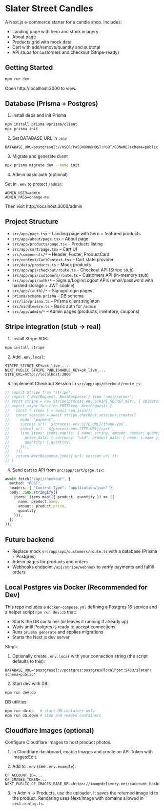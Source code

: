 # Slater Street Candles

A Next.js e-commerce starter for a candle shop. Includes:

- Landing page with hero and stock imagery
- About page
- Products grid with mock data
- Cart with add/remove/quantity and subtotal
- API stubs for customers and checkout (Stripe-ready)

## Getting Started

```bash
npm run dev
```

Open http://localhost:3000 to view.

## Database (Prisma + Postgres)

1. Install deps and init Prisma

```bash
npm install prisma @prisma/client
npx prisma init
```

2. Set DATABASE_URL in `.env`

```
DATABASE_URL=postgresql://USER:PASSWORD@HOST:PORT/DBNAME?schema=public
```

3. Migrate and generate client

```bash
npx prisma migrate dev --name init
```

4. Admin basic auth (optional)

Set in `.env` to protect `/admin`:

```
ADMIN_USER=admin
ADMIN_PASS=change-me
```

Then visit http://localhost:3000/admin

## Project Structure

- `src/app/page.tsx` – Landing page with hero + featured products
- `src/app/about/page.tsx` – About page
- `src/app/products/page.tsx` – Products listing
- `src/app/cart/page.tsx` – Cart UI
- `src/components/*` – Header, Footer, ProductCard
- `src/context/CartContext.tsx` – Cart state provider
- `src/data/products.ts` – Mock products
- `src/app/api/checkout/route.ts` – Checkout API (Stripe stub)
- `src/app/api/customers/route.ts` – Customers API (in-memory stub)
- `src/app/api/auth/*` – Signup/Login/Logout APIs (email/password with hashed storage + JWT cookie)
- `src/app/(auth)/*` – Signup/Login pages
- `prisma/schema.prisma` – DB schema
- `src/lib/prisma.ts` – Prisma client singleton
- `src/middleware.ts` – Basic auth for `/admin`
- `src/app/admin/*` – Admin pages (products, inventory, coupons)

## Stripe integration (stub -> real)

1. Install Stripe SDK:

```bash
npm install stripe
```

2. Add `.env.local`:

```
STRIPE_SECRET_KEY=sk_live_...
NEXT_PUBLIC_STRIPE_PUBLISHABLE_KEY=pk_live_...
SITE_URL=http://localhost:3000
```

3. Implement Checkout Session in `src/app/api/checkout/route.ts`:

```ts
// import Stripe from "stripe";
// import { NextRequest, NextResponse } from "next/server";
// const stripe = new Stripe(process.env.STRIPE_SECRET_KEY!, { apiVersion: "2025-04-30" });
// export async function POST(req: NextRequest) {
//   const { items } = await req.json();
//   const session = await stripe.checkout.sessions.create({
//     mode: "payment",
//     success_url: `${process.env.SITE_URL}/thank-you`,
//     cancel_url: `${process.env.SITE_URL}/cart`,
//     line_items: items.map((i: { name: string; amount: number; quantity: number }) => ({
//       price_data: { currency: "usd", product_data: { name: i.name }, unit_amount: i.amount },
//       quantity: i.quantity,
//     })),
//   });
//   return NextResponse.json({ url: session.url });
// }
```

4. Send cart to API from `src/app/cart/page.tsx`:

```ts
await fetch("/api/checkout", {
  method: "POST",
  headers: { "Content-Type": "application/json" },
  body: JSON.stringify({
    items: items.map(({ product, quantity }) => ({
      name: product.name,
      amount: product.price,
      quantity,
    })),
  }),
});
```

## Future backend

- Replace mock `src/app/api/customers/route.ts` with a database (Prisma + Postgres)
- Admin pages for products and orders
- Webhooks endpoint `/api/stripe/webhook` to verify payments and fulfill orders

## Local Postgres via Docker (Recommended for Dev)

This repo includes a `docker-compose.yml` defining a Postgres 16 service and a helper script `npm run dev:db` that:

- Starts the DB container (or leaves it running if already up)
- Waits until Postgres is ready to accept connections
- Runs `prisma generate` and applies migrations
- Starts the Next.js dev server

Steps:

1. Optionally create `.env.local` with your connection string (the script defaults to this):

```
DATABASE_URL="postgresql://postgres:postgres@localhost:5433/slater?schema=public"
```

2. Start dev with DB:

```bash
npm run dev:db
```

DB utilities:

```bash
npm run db:up   # start DB container only
npm run db:down # stop and remove containers
```

## Cloudflare Images (optional)

Configure Cloudflare Images to host product photos.

1. In Cloudflare dashboard, enable Images and create an API Token with Images:Edit.

2. Add to `.env` (see `.env.example`):

```
CF_ACCOUNT_ID=...
CF_IMAGES_TOKEN=...
NEXT_PUBLIC_CF_IMAGES_BASE_URL=https://imagedelivery.net/<account_hash>
```

3. In Admin → Products, use the uploader. It saves the returned image id to the product. Rendering uses Next/Image with domains allowed in `next.config.ts`.
